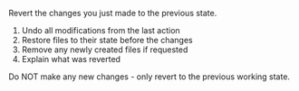 Revert the changes you just made to the previous state.

1. Undo all modifications from the last action
2. Restore files to their state before the changes
3. Remove any newly created files if requested
4. Explain what was reverted

Do NOT make any new changes - only revert to the previous working state.
